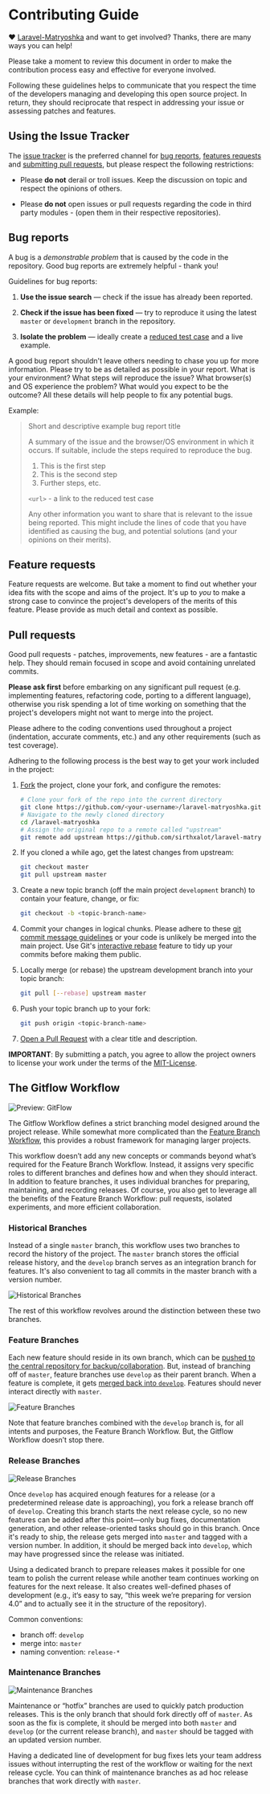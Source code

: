 Contributing Guide
================================================================================

♥ [Laravel-Matryoshka](https://github.com/sirthxalot/laravel-matryoshka)
and want to get involved? Thanks, there are many ways you can help!

Please take a moment to review this document in order to make the contribution
process easy and effective for everyone involved.

Following these guidelines helps to communicate that you respect the time of
the developers managing and developing this open source project. In return,
they should reciprocate that respect in addressing your issue or assessing
patches and features.


## Using the Issue Tracker

The [issue tracker](https://github.com/sirthxalot/laravel-matryoshka/issues) is
the preferred channel for [bug reports](#bugs), [features requests](#features)
and [submitting pull requests](#pull-requests), but please respect the following
restrictions:

* Please **do not** derail or troll issues. Keep the discussion on topic and
  respect the opinions of others.

* Please **do not** open issues or pull requests regarding the code in third
  party modules - (open them in their respective repositories).


<a name="bugs"></a>
## Bug reports

A bug is a _demonstrable problem_ that is caused by the code in the repository.
Good bug reports are extremely helpful - thank you!

Guidelines for bug reports:

1. **Use the issue search** &mdash; check if the issue has already been
   reported.

2. **Check if the issue has been fixed** &mdash; try to reproduce it using the
   latest `master` or `development` branch in the repository.

3. **Isolate the problem** &mdash; ideally create a [reduced test
   case](https://css-tricks.com/reduced-test-cases/) and a live example.

A good bug report shouldn't leave others needing to chase you up for more
information. Please try to be as detailed as possible in your report. What is
your environment? What steps will reproduce the issue? What browser(s) and OS
experience the problem? What would you expect to be the outcome? All these
details will help people to fix any potential bugs.

Example:

> Short and descriptive example bug report title
>
> A summary of the issue and the browser/OS environment in which it occurs. If
> suitable, include the steps required to reproduce the bug.
>
> 1. This is the first step
> 2. This is the second step
> 3. Further steps, etc.
>
> `<url>` - a link to the reduced test case
>
> Any other information you want to share that is relevant to the issue being
> reported. This might include the lines of code that you have identified as
> causing the bug, and potential solutions (and your opinions on their
> merits).


<a name="features"></a>
## Feature requests

Feature requests are welcome. But take a moment to find out whether your idea
fits with the scope and aims of the project. It's up to *you* to make a strong
case to convince the project's developers of the merits of this feature. Please
provide as much detail and context as possible.


<a name="pull-requests"></a>
## Pull requests

Good pull requests - patches, improvements, new features - are a fantastic
help. They should remain focused in scope and avoid containing unrelated
commits.

**Please ask first** before embarking on any significant pull request (e.g.
implementing features, refactoring code, porting to a different language),
otherwise you risk spending a lot of time working on something that the
project's developers might not want to merge into the project.

Please adhere to the coding conventions used throughout a project (indentation,
accurate comments, etc.) and any other requirements (such as test coverage).

Adhering to the following process is the best way to get your work
included in the project:

1. [Fork](https://help.github.com/articles/fork-a-repo/) the project, clone your
   fork, and configure the remotes:

   ```bash
   # Clone your fork of the repo into the current directory
   git clone https://github.com/<your-username>/laravel-matryoshka.git
   # Navigate to the newly cloned directory
   cd /laravel-matryoshka
   # Assign the original repo to a remote called "upstream"
   git remote add upstream https://github.com/sirthxalot/laravel-matryoshka.git
   ```

2. If you cloned a while ago, get the latest changes from upstream:

   ```bash
   git checkout master
   git pull upstream master
   ```

3. Create a new topic branch (off the main project `development` branch) to
   contain your feature, change, or fix:

   ```bash
   git checkout -b <topic-branch-name>
   ```

4. Commit your changes in logical chunks. Please adhere to these [git commit
   message guidelines](http://tbaggery.com/2008/04/19/a-note-about-git-commit-messages.html)
   or your code is unlikely be merged into the main project. Use Git's
   [interactive rebase](https://help.github.com/articles/about-git-rebase/)
   feature to tidy up your commits before making them public.

5. Locally merge (or rebase) the upstream development branch into your topic branch:

   ```bash
   git pull [--rebase] upstream master
   ```

6. Push your topic branch up to your fork:

   ```bash
   git push origin <topic-branch-name>
   ```

7. [Open a Pull Request](https://help.github.com/articles/using-pull-requests/)
    with a clear title and description.

**IMPORTANT**: By submitting a patch, you agree to allow the project
owners to license your work under the terms of the [MIT-License](license.md).

<a name="gitflow"></a>
## The Gitflow Workflow

![Preview: GitFlow](https://www.atlassian.com/git/images/tutorials/collaborating/comparing-workflows/gitflow-workflow/01.svg)

The Gitflow Workflow defines a strict branching model designed around the project
release. While somewhat more complicated than the [Feature Branch Workflow](https://www.atlassian.com/git/tutorials/comparing-workflows/feature-branch-workflow),
this provides a robust framework for managing larger projects.

This workflow doesn’t add any new concepts or commands beyond what’s required for
the Feature Branch Workflow. Instead, it assigns very specific roles to different
branches and defines how and when they should interact. In addition to feature
branches, it uses individual branches for preparing, maintaining, and recording
releases. Of course, you also get to leverage all the benefits of the Feature
Branch Workflow: pull requests, isolated experiments, and more efficient
collaboration.

### Historical Branches

Instead of a single `master` branch, this workflow uses two branches to record the
history of the project. The `master` branch stores the official release history, and
the `develop` branch serves as an integration branch for features. It's also convenient
to tag all commits in the master branch with a version number.

![Historical Branches](https://www.atlassian.com/git/images/tutorials/collaborating/comparing-workflows/gitflow-workflow/02.svg)

The rest of this workflow revolves around the distinction between these two branches.

### Feature Branches

Each new feature should reside in its own branch, which can be [pushed to the central
repository for backup/collaboration](https://www.atlassian.com/git/tutorials/syncing/git-push).
But, instead of branching off of `master`, feature branches use `develop` as their parent
branch. When a feature is complete, it gets [merged back into `develop`](https://www.atlassian.com/git/tutorials/using-branches/git-merge).
Features should never interact directly with `master`.

![Feature Branches](https://www.atlassian.com/git/images/tutorials/collaborating/comparing-workflows/gitflow-workflow/03.svg)

Note that feature branches combined with the `develop` branch is, for all intents and
purposes, the Feature Branch Workflow. But, the Gitflow Workflow doesn’t stop there.

### Release Branches

![Release Branches](https://www.atlassian.com/git/images/tutorials/collaborating/comparing-workflows/gitflow-workflow/04.svg)

Once `develop` has acquired enough features for a release (or a predetermined release
date is approaching), you fork a release branch off of `develop`. Creating this branch
starts the next release cycle, so no new features can be added after this point—only
bug fixes, documentation generation, and other release-oriented tasks should go in
this branch. Once it's ready to ship, the release gets merged into `master` and tagged
with a version number. In addition, it should be merged back into `develop`, which may
have progressed since the release was initiated.

Using a dedicated branch to prepare releases makes it possible for one team to polish
the current release while another team continues working on features for the next
release. It also creates well-defined phases of development (e.g., it‘s easy to say,
“this week we’re preparing for version 4.0” and to actually see it in the structure
of the repository).

Common conventions:

* branch off: `develop`
* merge into: `master`
* naming convention: `release-*`

### Maintenance Branches

![Maintenance Branches](https://www.atlassian.com/git/images/tutorials/collaborating/comparing-workflows/gitflow-workflow/05.svg)

Maintenance or “hotfix” branches are used to quickly patch production releases.
This is the only branch that should fork directly off of `master`. As soon as the fix
is complete, it should be merged into both `master` and `develop` (or the current release
branch), and `master` should be tagged with an updated version number.

Having a dedicated line of development for bug fixes lets your team address issues
without interrupting the rest of the workflow or waiting for the next release cycle.
You can think of maintenance branches as ad hoc release branches that work directly
with `master`.
